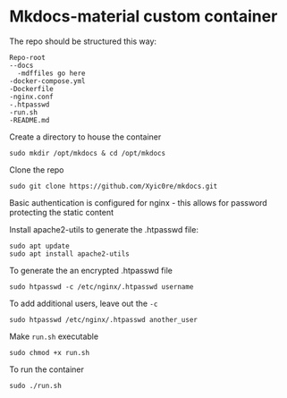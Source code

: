 # Mkdocs-material custom container

The repo should be structured this way:

```
Repo-root
--docs
  -mdffiles go here
-docker-compose.yml
-Dockerfile
-nginx.conf
-.htpasswd
-run.sh
-README.md
```

Create a directory to house the container

`sudo mkdir /opt/mkdocs & cd /opt/mkdocs`

Clone the repo

`sudo git clone https://github.com/Xyic0re/mkdocs.git`

Basic authentication is configured for nginx - this allows for password protecting the static content

Install apache2-utils to generate the .htpasswd file:

```
sudo apt update
sudo apt install apache2-utils
```

To generate the an encrypted .htpasswd file

`sudo htpasswd -c /etc/nginx/.htpasswd username`

To add additional users, leave out the `-c`

`sudo htpasswd /etc/nginx/.htpasswd another_user`

Make `run.sh` executable

`sudo chmod +x run.sh`

To run the container

`sudo ./run.sh`

